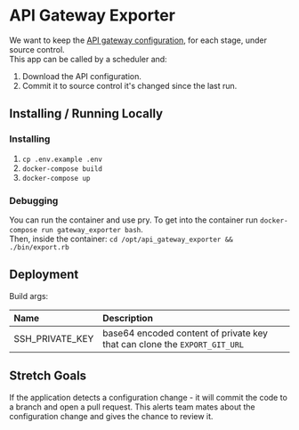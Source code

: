# API Gateway Exporter

We want to keep the [API gateway configuration](https://docs.aws.amazon.com/cli/latest/reference/apigateway/get-export.html), for each stage, under source control.  
This app can be called by a scheduler and:

1.  Download the API configuration.
2.  Commit it to source control it's changed since the last run.

## Installing / Running Locally

### Installing

1.  `cp .env.example .env`
2.  `docker-compose build`
3.  `docker-compose up`

### Debugging

You can run the container and use pry.
To get into the container run `docker-compose run gateway_exporter bash`.  
Then, inside the container: `cd /opt/api_gateway_exporter && ./bin/export.rb`

## Deployment

Build args:

| Name            | Description                                                               |
|:----------------|:--------------------------------------------------------------------------|
| SSH_PRIVATE_KEY | base64 encoded content of private key that can clone the `EXPORT_GIT_URL` |

## Stretch Goals

If the application detects a configuration change - it will commit the code to a branch and open a pull request. This alerts team mates about the configuration change and gives the chance to review it.
